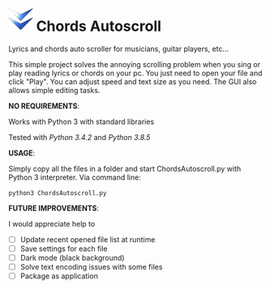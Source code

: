 # ![alt Logo](https://github.com/decadenza/chordsautoscroll/raw/master/media/icon.png) Chords Autoscroll 
Lyrics and chords auto scroller for musicians, guitar players, etc...

This simple project solves the annoying scrolling problem when you sing or play reading lyrics or chords on your pc.
You just need to open your file and click "Play". You can adjust speed and text size as you need.
The GUI also allows simple editing tasks.

**NO REQUIREMENTS**:

Works with Python 3 with standard libraries

Tested with *Python 3.4.2* and *Python 3.8.5*

**USAGE**:

Simply copy all the files in a folder and start ChordsAutoscroll.py with Python 3 interpreter. Via command line:
```
python3 ChordsAutoscroll.py
```

**FUTURE IMPROVEMENTS**:

I would appreciate help to
- [ ] Update recent opened file list at runtime
- [ ] Save settings for each file
- [ ] Dark mode (black background)
- [ ] Solve text encoding issues with some files
- [ ] Package as application
